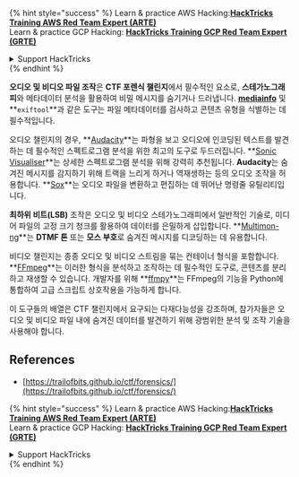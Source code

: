 {% hint style="success" %}
Learn & practice AWS Hacking:<img src="/.gitbook/assets/arte.png" alt="" data-size="line">[**HackTricks Training AWS Red Team Expert (ARTE)**](https://training.hacktricks.xyz/courses/arte)<img src="/.gitbook/assets/arte.png" alt="" data-size="line">\
Learn & practice GCP Hacking: <img src="/.gitbook/assets/grte.png" alt="" data-size="line">[**HackTricks Training GCP Red Team Expert (GRTE)**<img src="/.gitbook/assets/grte.png" alt="" data-size="line">](https://training.hacktricks.xyz/courses/grte)

<details>

<summary>Support HackTricks</summary>

* Check the [**subscription plans**](https://github.com/sponsors/carlospolop)!
* **Join the** 💬 [**Discord group**](https://discord.gg/hRep4RUj7f) or the [**telegram group**](https://t.me/peass) or **follow** us on **Twitter** 🐦 [**@hacktricks\_live**](https://twitter.com/hacktricks\_live)**.**
* **Share hacking tricks by submitting PRs to the** [**HackTricks**](https://github.com/carlospolop/hacktricks) and [**HackTricks Cloud**](https://github.com/carlospolop/hacktricks-cloud) github repos.

</details>
{% endhint %}

**오디오 및 비디오 파일 조작**은 **CTF 포렌식 챌린지**에서 필수적인 요소로, **스테가노그래피**와 메타데이터 분석을 활용하여 비밀 메시지를 숨기거나 드러냅니다. **[mediainfo](https://mediaarea.net/en/MediaInfo)** 및 **`exiftool`**과 같은 도구는 파일 메타데이터를 검사하고 콘텐츠 유형을 식별하는 데 필수적입니다.

오디오 챌린지의 경우, **[Audacity](http://www.audacityteam.org/)**는 파형을 보고 오디오에 인코딩된 텍스트를 발견하는 데 필수적인 스펙트로그램 분석을 위한 최고의 도구로 두드러집니다. **[Sonic Visualiser](http://www.sonicvisualiser.org/)**는 상세한 스펙트로그램 분석을 위해 강력히 추천됩니다. **Audacity**는 숨겨진 메시지를 감지하기 위해 트랙을 느리게 하거나 역재생하는 등의 오디오 조작을 허용합니다. **[Sox](http://sox.sourceforge.net/)**는 오디오 파일을 변환하고 편집하는 데 뛰어난 명령줄 유틸리티입니다.

**최하위 비트(LSB)** 조작은 오디오 및 비디오 스테가노그래피에서 일반적인 기술로, 미디어 파일의 고정 크기 청크를 활용하여 데이터를 은밀하게 삽입합니다. **[Multimon-ng](http://tools.kali.org/wireless-attacks/multimon-ng)**는 **DTMF 톤** 또는 **모스 부호**로 숨겨진 메시지를 디코딩하는 데 유용합니다.

비디오 챌린지는 종종 오디오 및 비디오 스트림을 묶는 컨테이너 형식을 포함합니다. **[FFmpeg](http://ffmpeg.org/)**는 이러한 형식을 분석하고 조작하는 데 필수적인 도구로, 콘텐츠를 분리하고 재생할 수 있습니다. 개발자를 위해 **[ffmpy](http://ffmpy.readthedocs.io/en/latest/examples.html)**는 FFmpeg의 기능을 Python에 통합하여 고급 스크립트 상호작용을 가능하게 합니다.

이 도구들의 배열은 CTF 챌린지에서 요구되는 다재다능성을 강조하며, 참가자들은 오디오 및 비디오 파일 내에 숨겨진 데이터를 발견하기 위해 광범위한 분석 및 조작 기술을 사용해야 합니다.

## References
* [https://trailofbits.github.io/ctf/forensics/](https://trailofbits.github.io/ctf/forensics/)


{% hint style="success" %}
Learn & practice AWS Hacking:<img src="/.gitbook/assets/arte.png" alt="" data-size="line">[**HackTricks Training AWS Red Team Expert (ARTE)**](https://training.hacktricks.xyz/courses/arte)<img src="/.gitbook/assets/arte.png" alt="" data-size="line">\
Learn & practice GCP Hacking: <img src="/.gitbook/assets/grte.png" alt="" data-size="line">[**HackTricks Training GCP Red Team Expert (GRTE)**<img src="/.gitbook/assets/grte.png" alt="" data-size="line">](https://training.hacktricks.xyz/courses/grte)

<details>

<summary>Support HackTricks</summary>

* Check the [**subscription plans**](https://github.com/sponsors/carlospolop)!
* **Join the** 💬 [**Discord group**](https://discord.gg/hRep4RUj7f) or the [**telegram group**](https://t.me/peass) or **follow** us on **Twitter** 🐦 [**@hacktricks\_live**](https://twitter.com/hacktricks\_live)**.**
* **Share hacking tricks by submitting PRs to the** [**HackTricks**](https://github.com/carlospolop/hacktricks) and [**HackTricks Cloud**](https://github.com/carlospolop/hacktricks-cloud) github repos.

</details>
{% endhint %}
